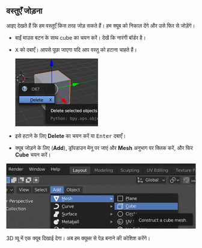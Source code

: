 ## वस्तुएँ जोड़ना

आइए देखते हैं कि हम वस्तुएँ किस तरह जोड़ सकते हैं। हम क्यूब को निकाल देंगे और उसे फिर से जोड़ेंगे।

+ बाईं माउस बटन के साथ cube का चयन करें। देखें कि नारंगी बॉर्डर है।

+ <kbd>X</kbd> को दबाएँ। आपसे पूछा जाएगा यदि आप वस्तु को हटाना चाहते हैं।
    
    ![वस्तु को हटाएँ](images/delete-object.png)

+ इसे हटाने के लिए **Delete** का चयन करें या <kbd>Enter</kbd> दबाएँ।

+ क्यूब जोड़ने के लिए (**Add**), ड्रॉपडाउन मेनू पर जाएं और **Mesh** अनुभाग पर क्लिक करें, और फिर **Cube** चयन करें।

![क्यूब का चयन करें](images/select-cube.png)

3D व्यू में एक क्यूब दिखाई देगा। अब हम क्यूब्स से पेड़ बनाने की कोशिश करेंगे।